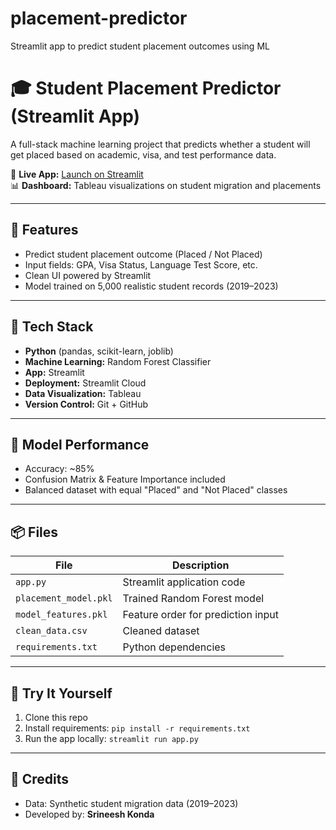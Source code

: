 # placement-predictor
Streamlit app to predict student placement outcomes using ML
# 🎓 Student Placement Predictor (Streamlit App)

A full-stack machine learning project that predicts whether a student will get placed based on academic, visa, and test performance data.

🔗 **Live App:** [Launch on Streamlit](https://placement-predictor.streamlit.app)  
📊 **Dashboard:** Tableau visualizations on student migration and placements

---

## 🚀 Features

- Predict student placement outcome (Placed / Not Placed)
- Input fields: GPA, Visa Status, Language Test Score, etc.
- Clean UI powered by Streamlit
- Model trained on 5,000 realistic student records (2019–2023)

---

## 📁 Tech Stack

- **Python** (pandas, scikit-learn, joblib)
- **Machine Learning:** Random Forest Classifier
- **App:** Streamlit
- **Deployment:** Streamlit Cloud
- **Data Visualization:** Tableau
- **Version Control:** Git + GitHub

---

## 🧠 Model Performance

- Accuracy: ~85%
- Confusion Matrix & Feature Importance included
- Balanced dataset with equal "Placed" and "Not Placed" classes

---

## 📦 Files

| File                  | Description                         |
|-----------------------|-------------------------------------|
| `app.py`              | Streamlit application code          |
| `placement_model.pkl` | Trained Random Forest model         |
| `model_features.pkl`  | Feature order for prediction input  |
| `clean_data.csv`      | Cleaned dataset                     |
| `requirements.txt`    | Python dependencies                 |

---

## 📌 Try It Yourself

1. Clone this repo  
2. Install requirements: `pip install -r requirements.txt`  
3. Run the app locally: `streamlit run app.py`

---

## 🤝 Credits

- Data: Synthetic student migration data (2019–2023)
- Developed by: **Srineesh Konda**

